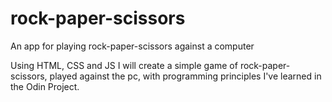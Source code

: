 # rock-paper-scissors
An app for playing rock-paper-scissors against a computer

Using HTML, CSS and JS I will create a simple game of rock-paper-scissors, played against the pc, with programming principles I've learned in the Odin Project.
